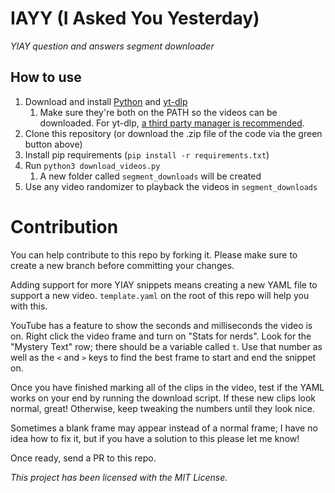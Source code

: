 # IAYY (I Asked You Yesterday)
*YIAY question and answers segment downloader*

## How to use
1. Download and install [Python](https://www.python.org/) and [yt-dlp](https://github.com/yt-dlp/yt-dlp)
    1. Make sure they're both on the PATH so the videos can be downloaded. For yt-dlp, [a third party manager is recommended](https://github.com/yt-dlp/yt-dlp/wiki/Installation#third-party-package-managers).
2. Clone this repository (or download the .zip file of the code via the green button above)
3. Install pip requirements (`pip install -r requirements.txt`)
4. Run `python3 download_videos.py`
    1. A new folder called `segment_downloads` will be created
5. Use any video randomizer to playback the videos in `segment_downloads`

# Contribution
You can help contribute to this repo by forking it. Please make sure to create a new branch before committing your changes.

Adding support for more YIAY snippets means creating a new YAML file to support a new video. `template.yaml` on the root of this repo will help you with this.

YouTube has a feature to show the seconds and milliseconds the video is on. Right click the video frame and turn on "Stats for nerds". Look for the "Mystery Text" row; there should be a variable called `t`. Use that number as well as the `<` and `>` keys to find the best frame to start and end the snippet on.

Once you have finished marking all of the clips in the video, test if the YAML works on your end by running the download script. If these new clips look normal, great! Otherwise, keep tweaking the numbers until they look nice.

Sometimes a blank frame may appear instead of a normal frame; I have no idea how to fix it, but if you have a solution to this please let me know!

Once ready, send a PR to this repo.

*This project has been licensed with the MIT License.*
